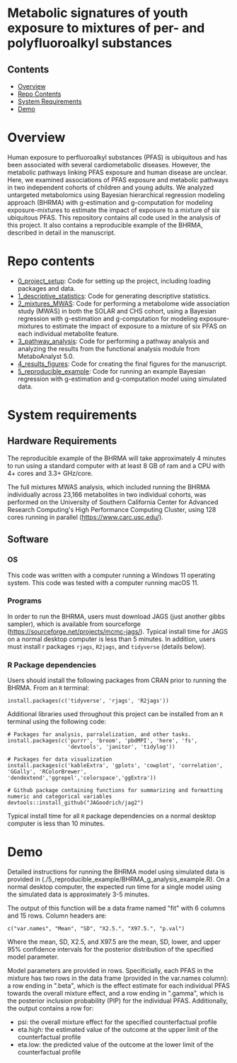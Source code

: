 # Metabolic signatures of youth exposure to mixtures of per- and polyfluoroalkyl substances

## Contents

- [Overview](#overview)
- [Repo Contents](#repo-contents)
- [System Requirements](#system-requirements)
- [Demo](#demo)


# Overview  

Human exposure to perfluoroalkyl substances (PFAS) is ubiquitous and has been associated with several cardiometabolic diseases. However, the metabolic pathways linking PFAS exposure and human disease are unclear. Here, we examined associations of PFAS exposure and metabolic pathways in two independent cohorts of children and young adults. We analyzed untargeted metabolomics using Bayesian hierarchical regression modeling approach (BHRMA) with g-estimation and g-computation for modeling exposure-mixtures to estimate the impact of exposure to a mixture of six ubiquitous PFAS. This repository contains all code used in the analysis of this project. It also contains a reproducible example of the BHRMA, described in detail in the manuscript.


# Repo contents  

- [0_project_setup](./0_project_setup): Code for setting up the project, including loading packages and data. 
- [1_descriptive_statistics](./1_descriptive_statistics): Code for generating descriptive statistics.  
- [2_mixtures_MWAS](./2_mixtures_MWAS): Code for performing a metabolome wide association study (MWAS) in both the SOLAR and CHS cohort, using a Bayesian regression with g-estimation and g-computation for modeling exposure-mixtures to estimate the impact of exposure to a mixture of six PFAS on each individual metabolite feature.  
- [3_pathway_analysis](./3_pathway_analysis): Code for performing a pathway analysis and analyzing the results from the functional analysis module from MetaboAnalyst 5.0.
- [4_results_figures](./4_results_figures): Code for creating the final figures for the manuscript.  
- [5_reproducible_example](./5_reproducible_example): Code for running an example Bayesian regression with g-estimation and g-computation model using simulated data. 


# System requirements

## Hardware Requirements

The reproducible example of the BHRMA will take approximately 4 minutes to run using a standard computer with at least 8 GB of ram and a CPU with 4+ cores and 3.3+ GHz/core. 

The full mixtures MWAS analysis, which included running the BHRMA individually across 23,166 metabolites in two individual cohorts, was performed on the University of Southern California Center for Advanced Research Computing's High Performance Computing Cluster, using 128 cores running in parallel (https://www.carc.usc.edu/). 


## Software

### OS 

This code was written with a computer running a Windows 11 operating system. This code was tested with a computer running macOS 11. 

### Programs

In order to run the BHRMA, users must download JAGS (just another gibbs sampler), which is available from sourceforge (https://sourceforge.net/projects/mcmc-jags/). Typical install time for JAGS on a normal desktop computer is less than 5 minutes. In addition, users must install r packages `rjags`,  `R2jags`, and `tidyverse` (details below).


### R Package dependencies

Users should install the following packages from CRAN prior to running the BHRMA. From an `R` terminal: 

```
install.packages(c('tidyverse', 'rjags', 'R2jags'))
```


Additional libraries used throughout this project can be installed from an `R` terminal using the following code:  

```
# Packages for analysis, parralelization, and other tasks.
install.packages(c('purrr', 'broom', 'pbdMPI', 'here', 'fs',
                   'devtools', 'janitor', 'tidylog'))
                   
# Packages for data visualization                   
install.packages(c('kableExtra', 'gplots', 'cowplot', 'correlation', 'GGally', 'RColorBrewer', 'dendextend','ggrepel','colorspace','ggExtra'))

# Github package containing functions for summarizing and formatting numeric and categorical variables
devtools::install_github("JAGoodrich/jag2")
```

Typical install time for all `R` package dependencies on a normal desktop computer is less than 10 minutes. 



# Demo  

Detailed instructions for running the BHRMA model using simulated data is provided in (./5_reproducible_example/BHRMA_g_analysis_example.R). On a normal desktop computer, the expected run time for a single model using the simulated data is approximately 3-5 minutes.  

The output of this function will be a data frame named "fit" with 6 columns and 15 rows. Column headers are: 
```
c("var.names", "Mean", "SD", "X2.5.", "X97.5.", "p.val")  
```   

Where the mean, SD, X2.5, and X97.5 are the mean, SD, lower, and upper 95% confidence intervals for the posterior distribution of the specified model parameter. 

Model parameters are provided in rows. Specificially, each PFAS in the mixture has two rows in the data frame (provided in the var.names column): a row ending in ".beta", which is the effect estimate for each individual PFAS towards the overall mixture effect, and a row ending in ".gamma", which is the posterior inclusion probability (PIP) for the individual PFAS. Additionally, the output contains a row for:    
- psi: the overall mixture effect for the specified counterfactual profile    
- eta.high: the estimated value of the outcome at the upper limit of the counterfactual profile   
- eta.low: the predicted value of the outcome at the lower limit of the counterfactual profile   
